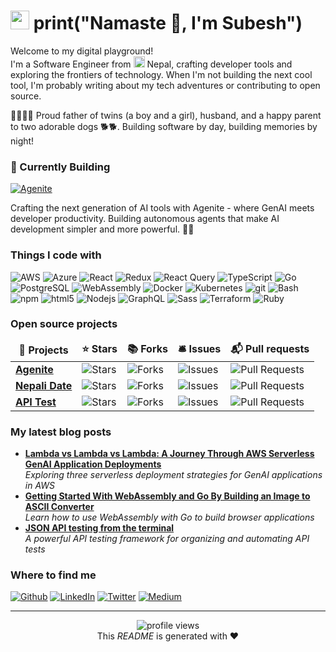 <h1>
  <img src="https://emojis.slackmojis.com/emojis/images/1531849430/4246/blob-sunglasses.gif?1531849430" width="30"/> 
  print("Namaste 🙏, I'm Subesh")
</h1>

<p>Welcome to my digital playground! </br> I'm a Software Engineer from <img src="https://flagcdn.com/np.svg" width="18"/> Nepal, crafting developer tools and exploring the frontiers of technology. When I'm not building the next cool tool, I'm probably writing about my tech adventures or contributing to open source.</p>

<p>👨‍👩‍👧‍👦 Proud father of twins (a boy and a girl), husband, and a happy parent to two adorable dogs 🐕🐕. Building software by day, building memories by night!</p>

<h3>🔨 Currently Building</h3>
<p>
  <a href="https://github.com/subeshb1/agenite">
    <img src="https://img.shields.io/badge/Agenite-Building%20AI%20Agents%20Made%20Easy-FF4154?style=for-the-badge&logo=github" alt="Agenite" />
  </a>
</p>
<p>Crafting the next generation of AI tools with Agenite - where GenAI meets developer productivity. Building autonomous agents that make AI development simpler and more powerful. 🤖✨</p>

<h3>Things I code with</h3>
<p>
  <img alt="AWS" src="https://img.shields.io/badge/-AWS-232F3E?style=flat-square&logo=amazon-aws&logoColor=white" />
  <img alt="Azure" src="https://img.shields.io/badge/-Azure-0089D6?style=flat-square&logo=microsoft-azure&logoColor=white" />
  <img alt="React" src="https://img.shields.io/badge/-React-45b8d8?style=flat-square&logo=react&logoColor=white" />
  <img alt="Redux" src="https://img.shields.io/badge/-Redux-764ABC?style=flat-square&logo=redux&logoColor=white" />
  <img alt="React Query" src="https://img.shields.io/badge/-React_Query-FF4154?style=flat-square&logo=react-query&logoColor=white" />
  <img alt="TypeScript" src="https://img.shields.io/badge/-TypeScript-007ACC?style=flat-square&logo=typescript&logoColor=white" />
  <img alt="Go" src="https://img.shields.io/badge/-Go-00ADD8?style=flat-square&logo=go&logoColor=white" />
  <img alt="PostgreSQL" src="https://img.shields.io/badge/-PostgreSQL-336791?style=flat-square&logo=postgresql&logoColor=white" />
  <img alt="WebAssembly" src="https://img.shields.io/badge/-WebAssembly-654FF0?style=flat-square&logo=webassembly&logoColor=white" />
  <img alt="Docker" src="https://img.shields.io/badge/-Docker-46a2f1?style=flat-square&logo=docker&logoColor=white" />
  <img alt="Kubernetes" src="https://img.shields.io/badge/-Kubernetes-326CE5?style=flat-square&logo=kubernetes&logoColor=white" />
  <img alt="git" src="https://img.shields.io/badge/-Git-F05032?style=flat-square&logo=git&logoColor=white" />
  <img alt="Bash" src="https://img.shields.io/badge/-Bash-4EAA25?style=flat-square&logo=gnu-bash&logoColor=white" />
  <img alt="npm" src="https://img.shields.io/badge/-NPM-CB3837?style=flat-square&logo=npm&logoColor=white" />
  <img alt="html5" src="https://img.shields.io/badge/-HTML5-E34F26?style=flat-square&logo=html5&logoColor=white" />
  <img alt="Nodejs" src="https://img.shields.io/badge/-Nodejs-43853d?style=flat-square&logo=Node.js&logoColor=white" />
  <img alt="GraphQL" src="https://img.shields.io/badge/-GraphQL-E10098?style=flat-square&logo=graphql&logoColor=white" />
  <img alt="Sass" src="https://img.shields.io/badge/-Sass-CC6699?style=flat-square&logo=sass&logoColor=white" />
  <img alt="Terraform" src="https://img.shields.io/badge/-Terraform-7B42BC?style=flat-square&logo=terraform&logoColor=white" />
  <img alt="Ruby" src="https://img.shields.io/badge/-Ruby-CC342D?style=flat-square&logo=ruby&logoColor=white" />
</p>

<h3>Open source projects</h3>
<table>
  <thead align="center">
    <tr border: none;>
      <td><b>🎁 Projects</b></td>
      <td><b>⭐ Stars</b></td>
      <td><b>📚 Forks</b></td>
      <td><b>🛎 Issues</b></td>
      <td><b>📬 Pull requests</b></td>
    </tr>
  </thead>
  <tbody>
    <tr>
      <td><a href="https://github.com/subeshb1/agenite"><b>Agenite</b></a></td>
      <td><img alt="Stars" src="https://img.shields.io/github/stars/subeshb1/agenite?style=flat-square&labelColor=343b41"/></td>
      <td><img alt="Forks" src="https://img.shields.io/github/forks/subeshb1/agenite?style=flat-square&labelColor=343b41"/></td>
      <td><img alt="Issues" src="https://img.shields.io/github/issues/subeshb1/agenite?style=flat-square&labelColor=343b41"/></td>
      <td><img alt="Pull Requests" src="https://img.shields.io/github/issues-pr/subeshb1/agenite?style=flat-square&labelColor=343b41"/></td>
    </tr>
    <tr>
      <td><a href="https://github.com/subeshb1/Nepali-date"><b>Nepali Date</b></a></td>
      <td><img alt="Stars" src="https://img.shields.io/github/stars/subeshb1/Nepali-date?style=flat-square&labelColor=343b41"/></td>
      <td><img alt="Forks" src="https://img.shields.io/github/forks/subeshb1/Nepali-date?style=flat-square&labelColor=343b41"/></td>
      <td><img alt="Issues" src="https://img.shields.io/github/issues/subeshb1/Nepali-date?style=flat-square&labelColor=343b41"/></td>
      <td><img alt="Pull Requests" src="https://img.shields.io/github/issues-pr/subeshb1/Nepali-date?style=flat-square&labelColor=343b41"/></td>
    </tr>
    <tr>
      <td><a href="https://github.com/subeshb1/api-test"><b>API Test</b></a></td>
      <td><img alt="Stars" src="https://img.shields.io/github/stars/subeshb1/api-test?style=flat-square&labelColor=343b41"/></td>
      <td><img alt="Forks" src="https://img.shields.io/github/forks/subeshb1/api-test?style=flat-square&labelColor=343b41"/></td>
      <td><img alt="Issues" src="https://img.shields.io/github/issues/subeshb1/api-test?style=flat-square&labelColor=343b41"/></td>
      <td><img alt="Pull Requests" src="https://img.shields.io/github/issues-pr/subeshb1/api-test?style=flat-square&labelColor=343b41"/></td>
    </tr>
  </tbody>
</table>

<h3>My latest blog posts</h3>
<ul>
  <li><a href="https://levelup.gitconnected.com/lambda-vs-lambda-vs-lambda-a-journey-through-aws-serverless-genai-application-deployments-ca1b2e3407bf"><b>Lambda vs Lambda vs Lambda: A Journey Through AWS Serverless GenAI Application Deployments</b></a><br/><i>Exploring three serverless deployment strategies for GenAI applications in AWS</i></li>
  <li><a href="https://medium.com/swlh/getting-started-with-webassembly-and-go-by-building-an-image-to-ascii-converter-dea10bdf71f6"><b>Getting Started With WebAssembly and Go By Building an Image to ASCII Converter</b></a><br/><i>Learn how to use WebAssembly with Go to build browser applications</i></li>
  <li><a href="https://levelup.gitconnected.com/json-api-testing-from-the-terminal-492528d65049"><b>JSON API testing from the terminal</b></a><br/><i>A powerful API testing framework for organizing and automating API tests</i></li>
</ul>

<h3>Where to find me</h3>
<p>
<a href="https://github.com/subeshb1" target="_blank"><img alt="Github" src="https://img.shields.io/badge/GitHub-%2312100E.svg?&style=for-the-badge&logo=Github&logoColor=white" /></a>
<a href="https://www.linkedin.com/in/subesh-bhandari-523438112" target="_blank"><img alt="LinkedIn" src="https://img.shields.io/badge/linkedin-%230077B5.svg?&style=for-the-badge&logo=linkedin&logoColor=white" /></a>
<a href="https://twitter.com/subeshb1" target="_blank"><img alt="Twitter" src="https://img.shields.io/badge/twitter-%231DA1F2.svg?&style=for-the-badge&logo=twitter&logoColor=white" /></a>
<a href="https://medium.com/@subeshb1" target="_blank"><img alt="Medium" src="https://img.shields.io/badge/medium-%2312100E.svg?&style=for-the-badge&logo=medium&logoColor=white" /></a>
</p>

---

<p align="center">
  <img src="https://komarev.com/ghpvc/?username=subeshb1&label=Profile%20views&color=0e75b6&style=flat" alt="profile views" /> 
  </br>
  This <i>README</i> is generated with ❤️
</p>
